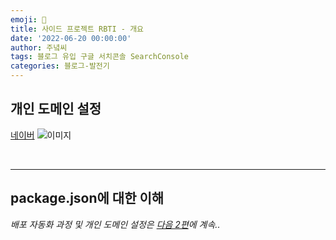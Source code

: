 ```yaml
---
emoji: 🔮
title: 사이드 프로젝트 RBTI - 개요
date: '2022-06-20 00:00:00'
author: 주녘씨
tags: 블로그 유입 구글 서치콘솔 SearchConsole
categories: 블로그-발전기
---
```


## **개인 도메인 설정**

[네이버](https://www.naver.com/)
![이미지](something.png)

<br/>

---


## **package.json에 대한 이해**



*배포 자동화 과정 및 개인 도메인 설정은 [다음 2편]()에 계속..*


```toc

```